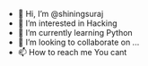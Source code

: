 - 👋 Hi, I’m @shiningsuraj
- 👀 I’m interested in Hacking
- 🌱 I’m currently learning Python
- 💞️ I’m looking to collaborate on ...
- 📫 How to reach me You cant

<!---
shiningsuraj/shiningsuraj is a ✨ special ✨ repository because its `README.md` (this file) appears on your GitHub profile.
You can click the Preview link to take a look at your changes.
--->
